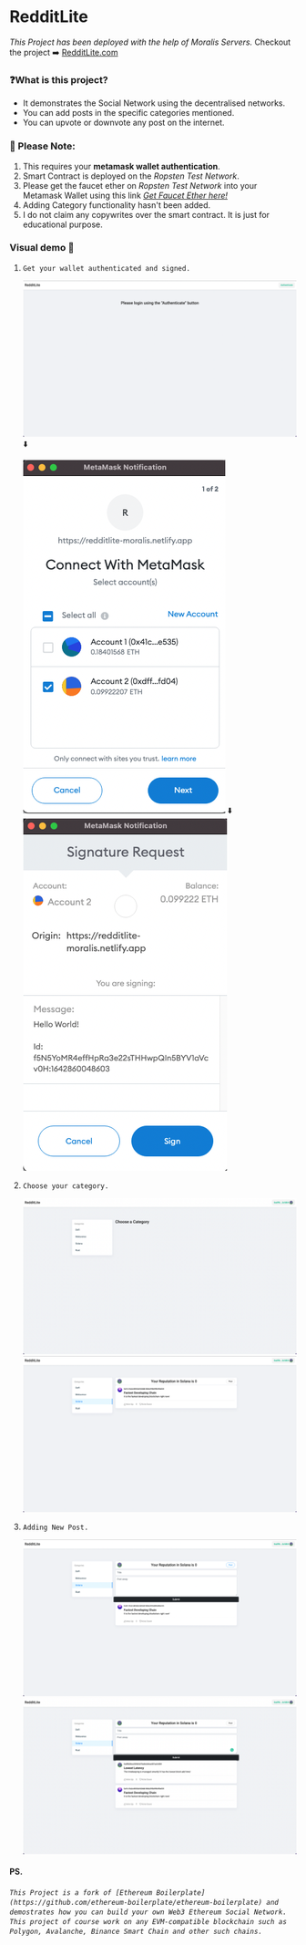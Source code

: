 # RedditLite

_This Project has been deployed with the help of Moralis Servers._
Checkout the project ➡️ [RedditLite.com](https://redditlite-moralis.netlify.app/)

### ❓What is this project?

- It demonstrates the Social Network using the decentralised networks.
- You can add posts in the specific categories mentioned.
- You can upvote or downvote any post on the internet.

### 🛑 Please Note:

1.  This requires your **metamask wallet authentication**.
2.  Smart Contract is deployed on the _Ropsten Test Network_.
3.  Please get the faucet ether on _Ropsten Test Network_ into your Metamask Wallet using this link [_Get Faucet Ether here!_](https://faucet.metamask.io/)
4.  Adding Category functionality hasn't been added.
5.  I do not claim any copywrites over the smart contract. It is just for educational purpose.

### Visual demo 📱

1. `Get your wallet authenticated and signed.`


   ![](/public/1.png)
   ⬇️

   ![](/public/2.png)
   ⬇️
   ![](/public/3.png)

2. `Choose your category.`

   ![](/public/4.png)
   ![](/public/5.png)
3. `Adding New Post.`

   ![](/public/6.png)
   ![](/public/7.png)

#### PS.

_`This Project is a fork of [Ethereum Boilerplate](https://github.com/ethereum-boilerplate/ethereum-boilerplate) and demostrates how you can build your own Web3 Ethereum Social Network. This project of course work on any EVM-compatible blockchain such as Polygon, Avalanche, Binance Smart Chain and other such chains.`_
